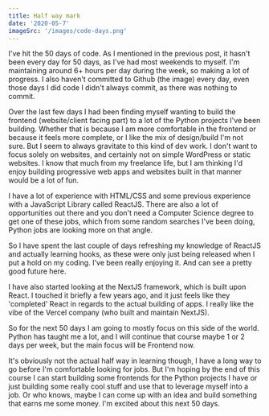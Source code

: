 ```yaml
---
title: Half way mark
date: '2020-05-7'
imageSrc: '/images/code-days.png'
---
```



I've hit the 50 days of code. As I mentioned in the previous post, it hasn't been every day for 50 days, as I've had most weekends to myself. I'm maintaining around 6+ hours per day during the week, so making a lot of progress. I also haven't committed to Github (the image) every day, even those days I did code I didn't always commit, as there was nothing to commit. 

Over the last few days I had been finding myself wanting to build the frontend (website/client facing part) to a lot of the Python projects I've been building. Whether that is because I am more comfortable in the frontend or because it feels more complete, or I like the mix of design/build I'm not sure. But I seem to always gravitate to this kind of dev work. I don't want to focus solely on websites, and certainly not on simple WordPress or static websites. I know that much from my freelance life, but I am thinking I'd enjoy building progressive web apps and websites built in that manner would be a lot of fun.

I have a lot of experience with HTML/CSS and some previous experience with a JavaScript Library called ReactJS. There are also a lot of opportunities out there and you don't need a Computer Science degree to get one of these jobs, which from some random searches I've been doing, Python jobs are looking more on that angle. 

So I have spent the last couple of days refreshing my knowledge of ReactJS and actually learning hooks, as these were only just being released when I put a hold on my coding. I've been really enjoying it. And can see a pretty good future here. 

I have also started looking at the NextJS framework, which is built upon React. I touched it briefly a few years ago, and it just feels like they 'completed' React in regards to the actual building of apps. I really like the vibe of the Vercel company (who built and maintain NextJS). 

So for the next 50 days I am going to mostly focus on this side of the world. Python has taught me a lot, and I will continue that course maybe 1 or 2 days per week, but the main focus will be Frontend now. 

It's obviously not the actual half way in learning though, I have a long way to go before I'm comfortable looking for jobs. But I'm hoping by the end of this course I can start building some frontends for the Python projects I have or just building some really cool stuff and use that to leverage myself into a job. Or who knows, maybe I can come up with an idea and build something that earns me some money. I'm excited about this next 50 days. 